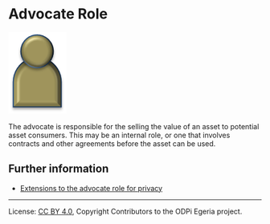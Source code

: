 <!-- SPDX-License-Identifier: CC-BY-4.0 -->
<!-- Copyright Contributors to the ODPi Egeria project. -->

# Advocate Role

<!--![Icon](advocate-role.png)-->
<img src="/docs/roles/advocate-role.png">

The advocate is responsible for the selling the value of an asset to
potential asset consumers.  This may be an internal role, or one that involves
contracts and other agreements before the asset can be used.

## Further information

* [Extensions to the advocate role for privacy](../../data-privacy-pack/role-extensions-for-privacy.md)



----
License: [CC BY 4.0](https://creativecommons.org/licenses/by/4.0/),
Copyright Contributors to the ODPi Egeria project.